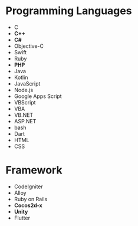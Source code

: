 # Programming Languages
- C
- **C++**
- **C#**
- Objective-C
- Swift
- Ruby
- **PHP**
- Java
- Kotlin
- JavaScript
- Node.js
- Google Apps Script
- VBScript
- VBA
- VB.NET
- ASP.NET
- bash
- Dart
- HTML
- CSS

# Framework
- CodeIgniter
- Alloy
- Ruby on Rails
- **Cocos2d-x**
- **Unity**
- Flutter
